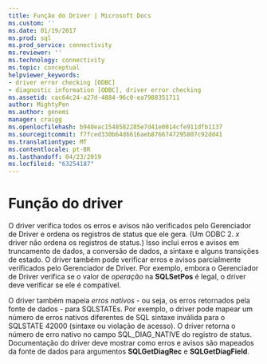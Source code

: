 ```yaml
---
title: Função do Driver | Microsoft Docs
ms.custom: ''
ms.date: 01/19/2017
ms.prod: sql
ms.prod_service: connectivity
ms.reviewer: ''
ms.technology: connectivity
ms.topic: conceptual
helpviewer_keywords:
- driver error checking [ODBC]
- diagnostic information [ODBC], driver error checking
ms.assetid: cac64c24-a27d-4884-96c0-ea7988351711
author: MightyPen
ms.author: genemi
manager: craigg
ms.openlocfilehash: b940eac1548582285e7d41e0014cfe911dfb1137
ms.sourcegitcommit: f7fced330b64d6616aeb8766747295807c92dd41
ms.translationtype: MT
ms.contentlocale: pt-BR
ms.lasthandoff: 04/23/2019
ms.locfileid: "63254187"
---
```

# <a name="role-of-the-driver"></a>Função do driver
O driver verifica todos os erros e avisos não verificados pelo Gerenciador de Driver e ordena os registros de status que ele gera. (Um ODBC 2. *x* driver não ordena os registros de status.) Isso inclui erros e avisos em truncamento de dados, a conversão de dados, a sintaxe e alguns transições de estado. O driver também pode verificar erros e avisos parcialmente verificados pelo Gerenciador de Driver. Por exemplo, embora o Gerenciador de Driver verifica se o valor de *operação* na **SQLSetPos** é legal, o driver deve verificar se ele é compatível.  
  
 O driver também mapeia *erros nativos* - ou seja, os erros retornados pela fonte de dados - para SQLSTATEs. Por exemplo, o driver pode mapear um número de erros nativos diferentes de SQL sintaxe inválida para o SQLSTATE 42000 (sintaxe ou violação de acesso). O driver retorna o número de erro nativo no campo SQL_DIAG_NATIVE do registro de status. Documentação do driver deve mostrar como erros e avisos são mapeados da fonte de dados para argumentos **SQLGetDiagRec** e **SQLGetDiagField**.
